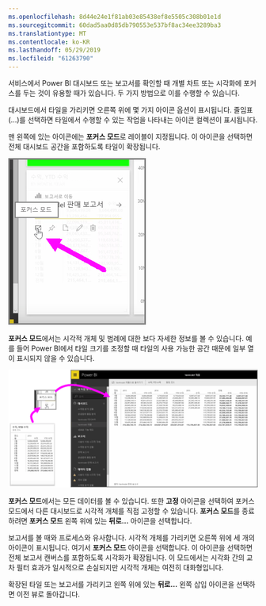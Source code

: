 ```yaml
---
ms.openlocfilehash: 8d44e24e1f81ab03e85438ef8e5505c308b01e1d
ms.sourcegitcommit: 60dad5aa0d85db790553e537bf8ac34ee3289ba3
ms.translationtype: MT
ms.contentlocale: ko-KR
ms.lasthandoff: 05/29/2019
ms.locfileid: "61263790"
---
```

서비스에서 Power BI 대시보드 또는 보고서를 확인할 때 개별 차트 또는 시각화에 포커스를 두는 것이 유용할 때가 있습니다. 두 가지 방법으로 이를 수행할 수 있습니다.

대시보드에서 타일을 가리키면 오른쪽 위에 몇 가지 아이콘 옵션이 표시됩니다. 줄임표(...)를 선택하면 타일에서 수행할 수 있는 작업을 나타내는 아이콘 컬렉션이 표시됩니다.

맨 왼쪽에 있는 아이콘에는 **포커스 모드**로 레이블이 지정됩니다. 이 아이콘을 선택하면 전체 대시보드 공간을 포함하도록 타일이 확장됩니다.

![](media/4-4b-display-visuals-tiles-fullscreen/4-4b_1.png)

**포커스 모드**에서는 시각적 개체 및 범례에 대한 보다 자세한 정보를 볼 수 있습니다. 예를 들어 Power BI에서 타일 크기를 조정할 때 타일의 사용 가능한 공간 때문에 일부 열이 표시되지 않을 수 있습니다.

![](media/4-4b-display-visuals-tiles-fullscreen/4-4b_2.png)

**포커스 모드**에서는 모든 데이터를 볼 수 있습니다. 또한 **고정** 아이콘을 선택하여 포커스 모드에서 다른 대시보드로 시각적 개체를 직접 고정할 수 있습니다. **포커스 모드**를 종료하려면 **포커스 모드** 왼쪽 위에 있는 **뒤로...** 아이콘을 선택합니다.

보고서를 볼 때와 프로세스와 유사합니다. 시각적 개체를 가리키면 오른쪽 위에 세 개의 아이콘이 표시됩니다. 여기서 **포커스 모드** 아이콘을 선택합니다. 이 아이콘을 선택하면 전체 보고서 캔버스를 포함하도록 시각화가 확장됩니다. 이 모드에서는 시각화 간의 교차 필터 효과가 일시적으로 손실되지만 시각적 개체는 여전히 대화형입니다.

확장된 타일 또는 보고서를 가리키고 왼쪽 위에 있는 **뒤로...** 왼쪽 삽입 아이콘을 선택하면 이전 뷰로 돌아갑니다.

